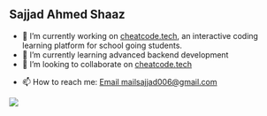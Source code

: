 <!--# Hi there 👋-->
## Sajjad Ahmed Shaaz

<!--**sajjad006/sajjad006** is a ✨ _special_ ✨ repository because its `README.md` (this file) appears on your GitHub profile.-->

- 🔭 I’m currently working on [cheatcode.tech](cheatcode.tech), an interactive coding learning platform for school going students.
- 🌱 I’m currently learning advanced backend development
- 👯 I’m looking to collaborate on [cheatcode.tech](cheatcode.tech)
<!--- 🤔 I’m looking for help with ...-->
<!--- 💬 Ask me about any  -->
- 📫 How to reach me: [Email mailsajjad006@gmail.com](mailto://mailsajjad006@gmail.com)
<!--- 😄 Pronouns: ...
- ⚡ Fun fact: ...-->


<img src="https://github-readme-stats.vercel.app/api?username=sajjad006&custom_title=Sajjad%20Ahmed&show_icons=true&count_private=true&theme=default&include_all_commits=true" />
